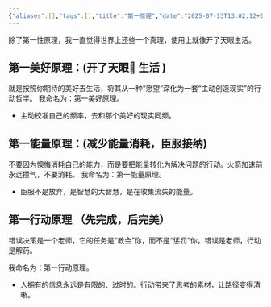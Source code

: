 ```yaml
---
{"aliases":[],"tags":[],"title":"第一原理","date":"2025-07-13T13:02:12+08:00","date_modify":"2025-07-13T13:34:23+08:00","dg-publish":true,"permalink":"/Publish/04_社科知识/第一原理/","dgPassFrontmatter":true,"created":"2025-07-13T13:02:12+08:00","updated":"2025-07-13T13:34:23+08:00"}
---
```


除了第一性原理，我一直觉得世界上还些一个真理，使用上就像开了天眼生活。

## 第一美好原理：(开了天眼👀 生活 )

就是按照你期待的美好去生活，将其从一种“愿望”深化为一套“主动创造现实”的行动哲学。
我命名为：第一美好原理。

- 主动校准自己的频率，去和那个美好的现实同频。

## 第一能量原理：(减少能量消耗，臣服接纳)

不要因为懊悔消耗自己的能力，而是要把能量转化为解决问题的行动。火箭加速前永远攒气，不要消耗。
我命名为：第一能量原理。

- 臣服不是放弃，是智慧的大智慧，是在收集流失的能量。

## 第一行动原理 （先完成，后完美）

错误决策是一个老师，它的任务是“教会”你，而不是“惩罚”你。错误是老师，行动是解药。

我命名为：第一行动原理。

- 人拥有的信息永远是有限的、过时的。行动带来了思考的素材，让路径变得清晰。
